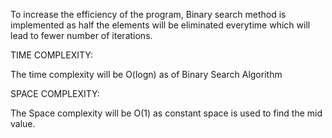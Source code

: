To increase the efficiency of the program, Binary search method is implemented as half the elements will be eliminated everytime which will lead to fewer number of iterations.

TIME COMPLEXITY:

The time complexity will be O(logn) as of Binary Search Algorithm


SPACE COMPLEXITY:

The Space complexity will be O(1) as constant space is used to find the mid value.